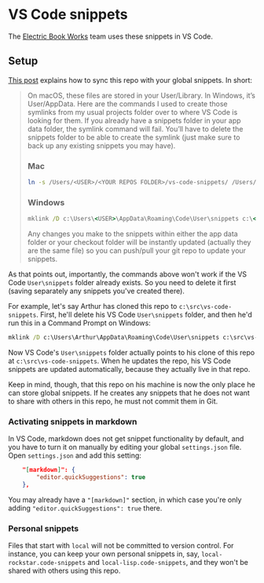 # VS Code snippets

The [Electric Book Works](https://electricbookworks.com) team uses these snippets in VS Code.

## Setup

[This post](https://betterprogramming.pub/creating-and-syncing-personal-snippets-in-vs-code-d03a8d441019) explains how to sync this repo with your global snippets. In short:

> On macOS, these files are stored in your User/Library. In Windows, it’s User/AppData. Here are the commands I used to create those symlinks from my usual projects folder over to where VS Code is looking for them. If you already have a snippets folder in your app data folder, the symlink command will fail. You’ll have to delete the snippets folder to be able to create the symlink (just make sure to back up any existing snippets you may have).
>
> ### Mac
>
> ```sh
> ln -s /Users/<USER>/<YOUR REPOS FOLDER>/vs-code-snippets/ /Users/<USER>/Library/Application\ Support/Code/User/snippets
> ```
> 
> ### Windows
>
> ```bat
> mklink /D c:\Users\<USER>\AppData\Roaming\Code\User\snippets c:\<YOUR REPOS FOLDER>\vs-code-snippets
> ```
> 
> Any changes you make to the snippets within either the app data folder or your checkout folder will be instantly updated (actually they are the same file) so you can push/pull your git repo to update your snippets.

As that points out, importantly, the commands above won't work if the VS Code `User\snippets` folder already exists. So you need to delete it first (saving separately any snippets you've created there).

For example, let's say Arthur has cloned this repo to `c:\src\vs-code-snippets`. First, he'll delete his VS Code `User\snippets` folder, and then he'd run this in a Command Prompt on Windows:

```bat
mklink /D c:\Users\Arthur\AppData\Roaming\Code\User\snippets c:\src\vs-code-snippets
```

Now VS Code's `User\snippets` folder actually points to his clone of this repo at `c:\src\vs-code-snippets`. When he updates the repo, his VS Code snippets are updated automatically, because they actually live in that repo.

Keep in mind, though, that this repo on his machine is now the only place he can store global snippets. If he creates any snippets that he does not want to share with others in this repo, he must not commit them in Git.

### Activating snippets in markdown

In VS Code, markdown does not get snippet functionality by default, and you have to turn it on manually by editing your global `settings.json` file. Open `settings.json` and add this setting:

```json
    "[markdown]": {
        "editor.quickSuggestions": true
    },
```

You may already have a `"[markdown]"` section, in which case you're only adding `"editor.quickSuggestions": true` there.

### Personal snippets

Files that start with `local` will not be committed to version control. For instance, you can keep your own personal snippets in, say, `local-rockstar.code-snippets` and `local-lisp.code-snippets`, and they won't be shared with others using this repo.

